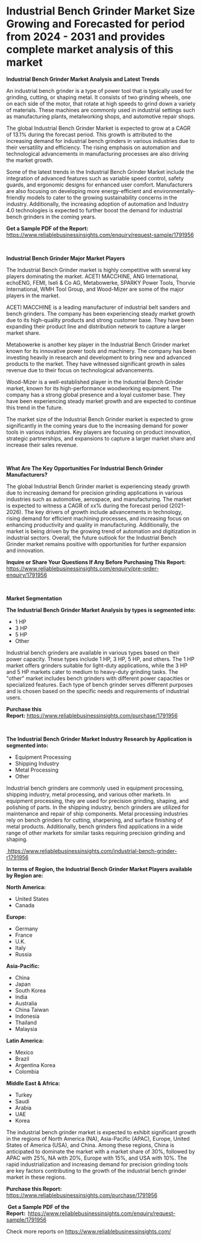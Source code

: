 <p><h1>Industrial Bench Grinder Market Size Growing and Forecasted for period from 2024 - 2031 and provides complete market analysis of this market</h1></p><p><strong>Industrial Bench Grinder Market Analysis and Latest Trends</strong></p>
<p><p>An industrial bench grinder is a type of power tool that is typically used for grinding, cutting, or shaping metal. It consists of two grinding wheels, one on each side of the motor, that rotate at high speeds to grind down a variety of materials. These machines are commonly used in industrial settings such as manufacturing plants, metalworking shops, and automotive repair shops.</p><p>The global Industrial Bench Grinder Market is expected to grow at a CAGR of 13.1% during the forecast period. This growth is attributed to the increasing demand for industrial bench grinders in various industries due to their versatility and efficiency. The rising emphasis on automation and technological advancements in manufacturing processes are also driving the market growth.</p><p>Some of the latest trends in the Industrial Bench Grinder Market include the integration of advanced features such as variable speed control, safety guards, and ergonomic designs for enhanced user comfort. Manufacturers are also focusing on developing more energy-efficient and environmentally-friendly models to cater to the growing sustainability concerns in the industry. Additionally, the increasing adoption of automation and Industry 4.0 technologies is expected to further boost the demand for industrial bench grinders in the coming years.</p></p>
<p><strong>Get a Sample PDF of the Report:&nbsp;</strong> <a href="https://www.reliablebusinessinsights.com/enquiry/request-sample/1791956">https://www.reliablebusinessinsights.com/enquiry/request-sample/1791956</a></p>
<p>&nbsp;</p>
<p><strong>Industrial Bench Grinder Major Market Players</strong></p>
<p><p>The Industrial Bench Grinder market is highly competitive with several key players dominating the market. ACETI MACCHINE, ANG International, echoENG, FEMI, Iseli & Co AG, Metabowerke, SPARKY Power Tools, Thorvie International, WMH Tool Group, and Wood-Mizer are some of the major players in the market.</p><p>ACETI MACCHINE is a leading manufacturer of industrial belt sanders and bench grinders. The company has been experiencing steady market growth due to its high-quality products and strong customer base. They have been expanding their product line and distribution network to capture a larger market share.</p><p>Metabowerke is another key player in the Industrial Bench Grinder market known for its innovative power tools and machinery. The company has been investing heavily in research and development to bring new and advanced products to the market. They have witnessed significant growth in sales revenue due to their focus on technological advancements.</p><p>Wood-Mizer is a well-established player in the Industrial Bench Grinder market, known for its high-performance woodworking equipment. The company has a strong global presence and a loyal customer base. They have been experiencing steady market growth and are expected to continue this trend in the future.</p><p>The market size of the Industrial Bench Grinder market is expected to grow significantly in the coming years due to the increasing demand for power tools in various industries. Key players are focusing on product innovation, strategic partnerships, and expansions to capture a larger market share and increase their sales revenue.</p></p>
<p>&nbsp;</p>
<p><strong>What Are The Key Opportunities For Industrial Bench Grinder Manufacturers?</strong></p>
<p><p>The global Industrial Bench Grinder market is experiencing steady growth due to increasing demand for precision grinding applications in various industries such as automotive, aerospace, and manufacturing. The market is expected to witness a CAGR of xx% during the forecast period (2021-2026). The key drivers of growth include advancements in technology, rising demand for efficient machining processes, and increasing focus on enhancing productivity and quality in manufacturing. Additionally, the market is being driven by the growing trend of automation and digitization in industrial sectors. Overall, the future outlook for the Industrial Bench Grinder market remains positive with opportunities for further expansion and innovation.</p></p>
<p><strong>Inquire or Share Your Questions If Any Before Purchasing This Report:</strong> <a href="https://www.reliablebusinessinsights.com/enquiry/pre-order-enquiry/1791956">https://www.reliablebusinessinsights.com/enquiry/pre-order-enquiry/1791956</a></p>
<p>&nbsp;</p>
<p><strong>Market Segmentation</strong></p>
<p><strong>The Industrial Bench Grinder Market Analysis by types is segmented into:</strong></p>
<p><ul><li>1 HP</li><li>3 HP</li><li>5 HP</li><li>Other</li></ul></p>
<p><p>Industrial bench grinders are available in various types based on their power capacity. These types include 1 HP, 3 HP, 5 HP, and others. The 1 HP market offers grinders suitable for light-duty applications, while the 3 HP and 5 HP markets cater to medium to heavy-duty grinding tasks. The "other" market includes bench grinders with different power capacities or specialized features. Each type of bench grinder serves different purposes and is chosen based on the specific needs and requirements of industrial users.</p></p>
<p><strong>Purchase this Report:&nbsp;</strong><a href="https://www.reliablebusinessinsights.com/purchase/1791956">https://www.reliablebusinessinsights.com/purchase/1791956</a></p>
<p>&nbsp;</p>
<p><strong>The Industrial Bench Grinder Market Industry Research by Application is segmented into:</strong></p>
<p><ul><li>Equipment Processing</li><li>Shipping Industry</li><li>Metal Processing</li><li>Other</li></ul></p>
<p><p>Industrial bench grinders are commonly used in equipment processing, shipping industry, metal processing, and various other markets. In equipment processing, they are used for precision grinding, shaping, and polishing of parts. In the shipping industry, bench grinders are utilized for maintenance and repair of ship components. Metal processing industries rely on bench grinders for cutting, sharpening, and surface finishing of metal products. Additionally, bench grinders find applications in a wide range of other markets for similar tasks requiring precision grinding and shaping.</p></p>
<p><a href="https://www.reliablebusinessinsights.com/industrial-bench-grinder-r1791956">&nbsp;https://www.reliablebusinessinsights.com/industrial-bench-grinder-r1791956</a></p>
<p><strong>In terms of Region, the Industrial Bench Grinder Market Players available by Region are:</strong></p>
<p>
    <p> <strong> North America: </strong>
        <ul>
            <li>United States</li>
            <li>Canada</li>
        </ul>
        </p> 
    <p> <strong> Europe: </strong>
        <ul>
            <li>Germany</li>
            <li>France</li>
            <li>U.K.</li>
            <li>Italy</li>
            <li>Russia</li>
        </ul>
        </p> 
    <p> <strong> Asia-Pacific: </strong>
        <ul>
            <li>China</li>
            <li>Japan</li>
            <li>South Korea</li>
            <li>India</li>
            <li>Australia</li>
            <li>China Taiwan</li>
            <li>Indonesia</li>
            <li>Thailand</li>
            <li>Malaysia</li>
        </ul>
        </p> 
    <p> <strong> Latin America: </strong>
        <ul>
            <li>Mexico</li>
            <li>Brazil</li>
            <li>Argentina Korea</li>
            <li>Colombia</li>
        </ul>
        </p> 
    <p> <strong> Middle East & Africa: </strong>
        <ul>
            <li>Turkey</li>
            <li>Saudi</li>
            <li>Arabia</li>
            <li>UAE</li>
            <li>Korea</li>
        </ul>
    </p>
    </p>
<p><p>The industrial bench grinder market is expected to exhibit significant growth in the regions of North America (NA), Asia-Pacific (APAC), Europe, United States of America (USA), and China. Among these regions, China is anticipated to dominate the market with a market share of 30%, followed by APAC with 25%, NA with 20%, Europe with 15%, and USA with 10%. The rapid industrialization and increasing demand for precision grinding tools are key factors contributing to the growth of the industrial bench grinder market in these regions.</p></p>
<p><strong>Purchase this Report: </strong><a href="https://www.reliablebusinessinsights.com/purchase/1791956">https://www.reliablebusinessinsights.com/purchase/1791956</a></p>
<p>&nbsp;<strong>Get a Sample PDF of the Report:&nbsp;&nbsp;</strong><a href="https://www.reliablebusinessinsights.com/enquiry/request-sample/1791956">https://www.reliablebusinessinsights.com/enquiry/request-sample/1791956</a></p>
<p><strong></strong></p>
<p>Check more reports on <a href="https://www.reliablebusinessinsights.com/">https://www.reliablebusinessinsights.com/</a></p>